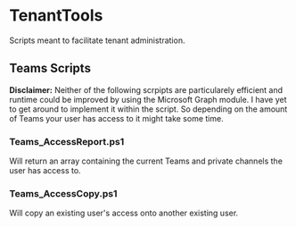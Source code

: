 # TenantTools
Scripts meant to facilitate tenant administration.

## Teams Scripts
**Disclaimer:**
Neither of the following scrpipts are particularely efficient and runtime could be improved by using the Microsoft Graph module.
I have yet to get around to implement it within the script. So depending on the amount of Teams your user has access to it might take some time.

### Teams_AccessReport.ps1
Will return an array containing the current Teams and private channels the user has access to.

### Teams_AccessCopy.ps1
Will copy an existing user's access onto another existing user.